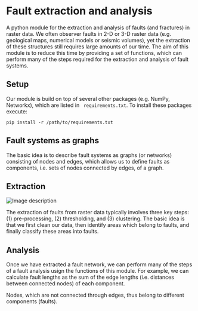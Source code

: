 # Fault extraction and analysis
A python module for the extraction and analysis of faults (and fractures) in raster data. We often observer faults in 2-D or 3-D raster data (e.g. geological maps, numerical models or seismic volumes), yet the extraction of these structures still requires large amounts of our time. The aim of this module is to reduce this time by providing a set of functions, which can perform many of the steps required for the extraction and analysis of fault systems.

## Setup
Our module is build on top of several other packages (e.g. NumPy, Networkx), which are listed in ``` requirements.txt```. To install these packages execute:

``` pip install -r /path/to/requirements.txt ```

## Fault systems as graphs
The basic idea is to describe fault systems as graphs (or networks) consisting of nodes and edges, which allows us to define faults as components, i.e. sets of nodes connected by edges, of a graph.



## Extraction
![Image description](flowchart.png)

The extraction of faults from raster data typically involves three key steps: (1) pre-processing, (2) thresholding, and (3) clustering. The basic idea is that we first clean our data, then identify areas which belong to faults, and finally classify these areas into faults.



## Analysis
Once we have extracted a fault network, we can perform many of the steps of a fault analysis usign the functions of this module. For example, we can calculate fault lengths as the sum of the edge lengths (i.e. distances between connected nodes) of each component.




 Nodes, which are not connected through edges, thus belong to different components (faults).
